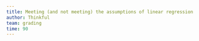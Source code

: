 ```yaml
---
title: Meeting (and not meeting) the assumptions of linear regression
author: Thinkful
team: grading
time: 90
---
```


<jupyter notebook-name="3.assumptions_of_linear_regression" course-code="DSBC" />